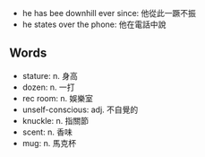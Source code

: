 - he has bee downhill ever since: 他從此一蹶不振
- he states over the phone: 他在電話中說

## Words

- stature: n. 身高
- dozen: n. 一打
- rec room: n. 娛樂室
- unself-conscious: adj. 不自覺的
- knuckle: n. 指關節
- scent: n. 香味
- mug: n. 馬克杯
